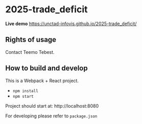 # 2025-trade_deficit

**Live demo** https://unctad-infovis.github.io/2025-trade_deficit/

## Rights of usage

Contact Teemo Tebest.

## How to build and develop

This is a Webpack + React project.

* `npm install`
* `npm start`

Project should start at: http://localhost:8080

For developing please refer to `package.json`